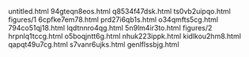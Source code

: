 untitled.html
94gteqn8eos.html
q8534f47dsk.html
ts0vb2uipqo.html
figures/1
6cpfke7em78.html
prd27i6qb1s.html
o34qmfts5cg.html
794co51qj18.html
lqdtnnro4qg.html
5n9lm4ir3to.html
figures/2
hrpnlq1tccg.html
o5boqjntt6g.html
nhuk223ippk.html
kidlkou2hm8.html
qapqt49u7cg.html
s7vanr6ujks.html
genlflssbjg.html